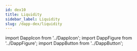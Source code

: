 ```yaml
---
id: dex10
title: Liquidity
sidebar_label: Liquidity
slug: /dapp-dex/liquidity
---
```


import DappIcon from '../DappIcon';
import DappFigure from '../DappFigure';
import DappButton from '../DappButton';
